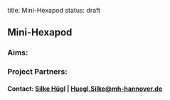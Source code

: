 ﻿title: Mini-Hexapod
status: draft

## Mini-Hexapod




### Aims:



### Project Partners:



#### Contact: [Silke Hügl](http://www.vianna.de/01_workgroups/majdani/staff/silke.html) | Huegl.Silke@mh-hannover.de

